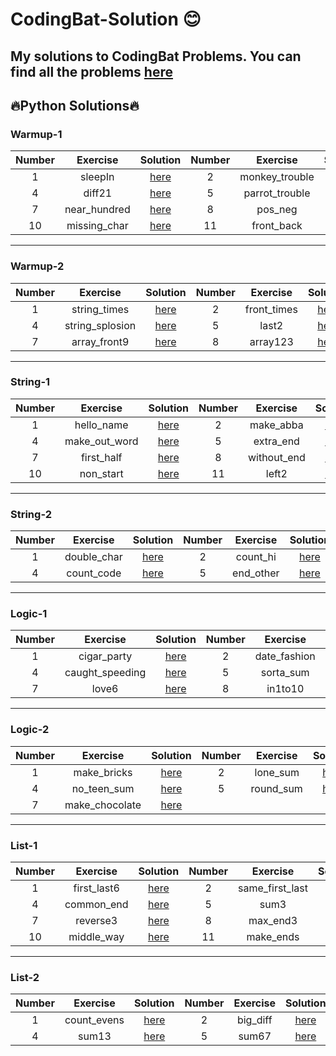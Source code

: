# CodingBat-Solution 😊
My solutions to CodingBat Problems. You can find all the problems [here](https://codingbat.com/java)
---
## 🔥Python Solutions🔥
### Warmup-1
|**Number**| **Exercise** | **Solution** |**Number**| **Exercise** | **Solution** |**Number**| **Exercise** | **Solution** |
| :-----------: | :-----------: | :-----------: |  :-----------: | :-----------: | :-----------: | :-----------: | :-----------: | :-----------: | 
| 1 | sleepIn |[here](https://github.com/tramnhatquang/CodingBat-Solution/blob/main/Python/Warmup-1/sleep_in.py)|2| monkey_trouble|[here](https://github.com/tramnhatquang/CodingBat-Solution/blob/main/Python/Warmup-1/monkey_trouble.py) |3| sum_double |[here](https://github.com/tramnhatquang/CodingBat-Solution/blob/main/Python/Warmup-1/sum_double.py)
| 4 | diff21  |[here](https://github.com/tramnhatquang/CodingBat-Solution/blob/main/Python/Warmup-1/diff21.py) |5| parrot_trouble|[here](https://github.com/tramnhatquang/CodingBat-Solution/blob/main/Python/Warmup-1/parrot_trouble.py) |6 |makes10|[here](https://github.com/tramnhatquang/CodingBat-Solution/blob/main/Python/Warmup-1/makes10.py)
| 7| near_hundred  |[here](https://github.com/tramnhatquang/CodingBat-Solution/blob/main/Python/Warmup-1/near_hundred.py) |8| pos_neg |[here](https://github.com/tramnhatquang/CodingBat-Solution/blob/main/Python/Warmup-1/pos_neg.py) |9 |not_string|[here](https://github.com/tramnhatquang/CodingBat-Solution/blob/main/Python/Warmup-1/not_string.py)
| 10| missing_char  |[here](https://github.com/tramnhatquang/CodingBat-Solution/blob/main/Python/Warmup-1/missing_char.py) |11| front_back |[here](https://github.com/tramnhatquang/CodingBat-Solution/blob/main/Python/Warmup-1/front_back.py) |12|front3 |[here](https://github.com/tramnhatquang/CodingBat-Solution/blob/main/Python/Warmup-1/front3.py)
---
### Warmup-2
|**Number**| **Exercise** | **Solution** |**Number**| **Exercise** | **Solution** |**Number**| **Exercise** | **Solution** |
| :-----------: | :-----------: | :-----------: |  :-----------: | :-----------: | :-----------: | :-----------: | :-----------: | :-----------: | 
|1| string_times|[here](https://github.com/tramnhatquang/CodingBat-Solutions/blob/main/Python/Warmup-2/string_times.py) |2|front_times |[here](https://github.com/tramnhatquang/CodingBat-Solutions/blob/main/Python/Warmup-2/front_times.py) |3|string_bits|[here](https://github.com/tramnhatquang/CodingBat-Solutions/blob/main/Python/Warmup-2/string_bits.py) 
|4| string_splosion|[here](https://github.com/tramnhatquang/CodingBat-Solutions/blob/main/Python/Warmup-2/string_splosion.py)  |5|last2  |[here](https://github.com/tramnhatquang/CodingBat-Solutions/blob/main/Python/Warmup-2/last2.py) |6|array_count9|[here](https://github.com/tramnhatquang/CodingBat-Solutions/blob/main/Python/Warmup-2/array_count9.py) 
|7| array_front9| [here](https://github.com/tramnhatquang/CodingBat-Solutions/blob/main/Python/Warmup-2/array_front9.py) |8|array123 |[here](https://github.com/tramnhatquang/CodingBat-Solutions/blob/main/Python/Warmup-2/array123.py) |9|string_match |[here](https://github.com/tramnhatquang/CodingBat-Solutions/blob/main/Python/Warmup-2/string_match.py) 
---
### String-1
|**Number**| **Exercise** | **Solution** |**Number**| **Exercise** | **Solution** |**Number**| **Exercise** | **Solution** |
| :-----------: | :-----------: | :-----------: |  :-----------: | :-----------: | :-----------: | :-----------: | :-----------: | :-----------: | 
|1|hello_name|[here](https://github.com/tramnhatquang/CodingBat-Solutions/blob/main/Python/String-1/hello_name.py) |2|make_abba|[here](https://github.com/tramnhatquang/CodingBat-Solutions/blob/main/Python/String-1/make_abba.py) |3|make_tags|[here](https://github.com/tramnhatquang/CodingBat-Solutions/blob/main/Python/String-1/make_tags.py) 
|4|make_out_word|[here](https://github.com/tramnhatquang/CodingBat-Solutions/blob/main/Python/String-1/make_out_word.py) |5|extra_end|[here](https://github.com/tramnhatquang/CodingBat-Solutions/blob/main/Python/String-1/extra_end.py) |6|first_two|[here](https://github.com/tramnhatquang/CodingBat-Solutions/blob/main/Python/String-1/first_two.py) 
|7|first_half|[here](https://github.com/tramnhatquang/CodingBat-Solutions/blob/main/Python/String-1/first_half.py) |8|without_end|[here](https://github.com/tramnhatquang/CodingBat-Solutions/blob/main/Python/String-1/without_end.py) |9|combo_string|[here](https://github.com/tramnhatquang/CodingBat-Solutions/blob/main/Python/String-1/combo_string.py) 
|10|non_start|[here](https://github.com/tramnhatquang/CodingBat-Solutions/blob/main/Python/String-1/non_start.py) |11|left2|[here](https://github.com/tramnhatquang/CodingBat-Solutions/blob/main/Python/String-1/left2.py) |||
---
### String-2
|**Number**| **Exercise** | **Solution** |**Number**| **Exercise** | **Solution** |**Number**| **Exercise** | **Solution** |
| :-----------: | :-----------: | :-----------: |  :-----------: | :-----------: | :-----------: | :-----------: | :-----------: | :-----------: | 
|1|double_char|[here](https://github.com/tramnhatquang/CodingBat-Solutions/blob/main/Python/String-2/double_char.py)|2|count_hi|[here](https://github.com/tramnhatquang/CodingBat-Solutions/blob/main/Python/String-2/count_hi.py)|3|cat_dog|[here](https://github.com/tramnhatquang/CodingBat-Solutions/blob/main/Python/String-2/cat_dog.py)
|4|count_code|[here](https://github.com/tramnhatquang/CodingBat-Solutions/blob/main/Python/String-2/count_code.py)|5|end_other|[here](https://github.com/tramnhatquang/CodingBat-Solutions/blob/main/Python/String-2/end_other.py)|6|xyz_there|[here](https://github.com/tramnhatquang/CodingBat-Solutions/blob/main/Python/String-2/xyz_there.py)
---
### Logic-1
|**Number**| **Exercise** | **Solution** |**Number**| **Exercise** | **Solution** |**Number**| **Exercise** | **Solution** |
| :-----------: | :-----------: | :-----------: |  :-----------: | :-----------: | :-----------: | :-----------: | :-----------: | :-----------: | 
|1|cigar_party |[here](https://github.com/tramnhatquang/CodingBat-Solutions/blob/main/Python/Logic-1/cigar_party.py)|2|date_fashion|[here](https://github.com/tramnhatquang/CodingBat-Solutions/blob/main/Python/Logic-1/date_fashion.py)|3|squirrel_play|[here](https://github.com/tramnhatquang/CodingBat-Solutions/blob/main/Python/Logic-1/squirrel_play.py)
|4|caught_speeding|[here](https://github.com/tramnhatquang/CodingBat-Solutions/blob/main/Python/Logic-1/caught_speeding.py)|5|sorta_sum|[here](https://github.com/tramnhatquang/CodingBat-Solutions/blob/main/Python/Logic-1/sorta_sum.py)|6|alarm_clock|[here](https://github.com/tramnhatquang/CodingBat-Solutions/blob/main/Python/Logic-1/alarm_clock.py)
|7|love6|[here](https://github.com/tramnhatquang/CodingBat-Solutions/blob/main/Python/Logic-1/love6.py)|8|in1to10|[here](https://github.com/tramnhatquang/CodingBat-Solutions/blob/main/Python/Logic-1/in1to10.py)|9|near_ten|[here](https://github.com/tramnhatquang/CodingBat-Solutions/blob/main/Python/Logic-1/near_ten.py)
---
### Logic-2
|**Number**| **Exercise** | **Solution** |**Number**| **Exercise** | **Solution** |**Number**| **Exercise** | **Solution** |
| :-----------: | :-----------: | :-----------: |  :-----------: | :-----------: | :-----------: | :-----------: | :-----------: | :-----------: | 
|1|make_bricks|[here](https://github.com/tramnhatquang/CodingBat-Solutions/blob/main/Python/Logic-2/make_bricks.py)|2|lone_sum|[here](https://github.com/tramnhatquang/CodingBat-Solutions/blob/main/Python/Logic-2/lone_sum.py)|3|lucky_sum|[here](https://github.com/tramnhatquang/CodingBat-Solutions/blob/main/Python/Logic-2/lucky_sum.py)
|4|no_teen_sum|[here](https://github.com/tramnhatquang/CodingBat-Solutions/blob/main/Python/Logic-2/no_teen_sum.py)|5|round_sum|[here](https://github.com/tramnhatquang/CodingBat-Solutions/blob/main/Python/Logic-2/round_sum.py)|6|close_far|[here](https://github.com/tramnhatquang/CodingBat-Solutions/blob/main/Python/Logic-2/close_far.py)
|7|make_chocolate|[here](https://github.com/tramnhatquang/CodingBat-Solutions/blob/main/Python/Logic-2/make_chocolate.py)||||||
---
### List-1
|**Number**| **Exercise** | **Solution** |**Number**| **Exercise** | **Solution** |**Number**| **Exercise** | **Solution** |
| :-----------: | :-----------: | :-----------: |  :-----------: | :-----------: | :-----------: | :-----------: | :-----------: | :-----------: | 
|1|first_last6|[here](https://github.com/tramnhatquang/CodingBat-Solutions/blob/main/Python/List-1/first_last6.py)|2|same_first_last |[here](https://github.com/tramnhatquang/CodingBat-Solutions/blob/main/Python/List-1/same_first_last.py)|3|make_pi|[here](https://github.com/tramnhatquang/CodingBat-Solutions/blob/main/Python/List-1/make_pi.py)
|4|common_end|[here](https://github.com/tramnhatquang/CodingBat-Solutions/blob/main/Python/List-1/common_end.py)|5|sum3|[here](https://github.com/tramnhatquang/CodingBat-Solutions/blob/main/Python/List-1/sum3.py)|6|rotate_left3|[here](https://github.com/tramnhatquang/CodingBat-Solutions/blob/main/Python/List-1/rotate_left3.py)
|7|reverse3|[here](https://github.com/tramnhatquang/CodingBat-Solutions/blob/main/Python/List-1/reverse3.py)|8|max_end3|[here](https://github.com/tramnhatquang/CodingBat-Solutions/blob/main/Python/List-1/max_end3.py)|9|sum2|[here](https://github.com/tramnhatquang/CodingBat-Solutions/blob/main/Python/List-1/sum2.py)
|10|middle_way|[here](https://github.com/tramnhatquang/CodingBat-Solutions/blob/main/Python/List-1/middle_way.py)|11|make_ends|[here](https://github.com/tramnhatquang/CodingBat-Solutions/blob/main/Python/List-1/make_ends.py)|12|has23|[here](https://github.com/tramnhatquang/CodingBat-Solutions/blob/main/Python/List-1/has23.py)
---
### List-2
|**Number**| **Exercise** | **Solution** |**Number**| **Exercise** | **Solution** |**Number**| **Exercise** | **Solution** |
| :-----------: | :-----------: | :-----------: |  :-----------: | :-----------: | :-----------: | :-----------: | :-----------: | :-----------: | 
|1|count_evens|[here](https://github.com/tramnhatquang/CodingBat-Solutions/blob/main/Python/List-2/count_evens.py)|2|big_diff|[here](https://github.com/tramnhatquang/CodingBat-Solutions/blob/main/Python/List-2/big_diff.py)|3|centered_average|[here](https://github.com/tramnhatquang/CodingBat-Solutions/blob/main/Python/List-2/centered_average.py)
|4|sum13|[here](https://github.com/tramnhatquang/CodingBat-Solutions/blob/main/Python/List-2/sum13.py)|5|sum67|[here](https://github.com/tramnhatquang/CodingBat-Solutions/blob/main/Python/List-2/sum67.py)|6|has22|[here](https://github.com/tramnhatquang/CodingBat-Solutions/blob/main/Python/List-2/has22.py)
